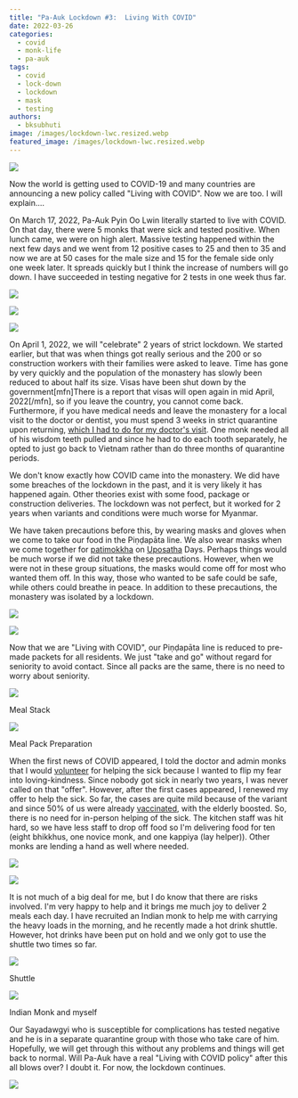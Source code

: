 ```yaml
---
title: "Pa-Auk Lockdown #3:  Living With COVID"
date: 2022-03-26
categories: 
  - covid
  - monk-life
  - pa-auk
tags: 
  - covid
  - lock-down
  - lockdown
  - mask
  - testing
authors: 
  - bksubhuti
image: /images/lockdown-lwc.resized.webp
featured_image: /images/lockdown-lwc.resized.webp
---
```


![](/images/lockdown-lwc.resized-2.webp)

Now the world is getting used to COVID-19 and many countries are announcing a new policy called "Living with COVID". Now we are too. I will explain....

On March 17, 2022, Pa-Auk Pyin Oo Lwin literally started to live with COVID. On that day, there were 5 monks that were sick and tested positive. When lunch came, we were on high alert. Massive testing happened within the next few days and we went from 12 positive cases to 25 and then to 35 and now we are at 50 cases for the male size and 15 for the female side only one week later. It spreads quickly but I think the increase of numbers will go down. I have succeeded in testing negative for 2 tests in one week thus far.

![](/images/7thdaytest2-1024x567.webp)

![](/images/testline.webp)

![](/images/testing.webp)

On April 1, 2022, we will "celebrate" 2 years of strict lockdown. We started earlier, but that was when things got really serious and the 200 or so construction workers with their families were asked to leave. Time has gone by very quickly and the population of the monastery has slowly been reduced to about half its size. Visas have been shut down by the government\[mfn\]There is a report that visas will open again in mid April, 2022\[/mfn\], so if you leave the country, you cannot come back. Furthermore, if you have medical needs and leave the monastery for a local visit to the doctor or dentist, you must spend 3 weeks in strict quarantine upon returning, [which I had to do for my doctor's visit](https://americanmonk.org/super-quarantine-inside-pa-auk/). One monk needed all of his wisdom teeth pulled and since he had to do each tooth separately, he opted to just go back to Vietnam rather than do three months of quarantine periods.

We don't know exactly how COVID came into the monastery. We did have some breaches of the lockdown in the past, and it is very likely it has happened again. Other theories exist with some food, package or construction deliveries. The lockdown was not perfect, but it worked for 2 years when variants and conditions were much worse for Myanmar.

We have taken precautions before this, by wearing masks and gloves when we come to take our food in the Piṇḍapāta line. We also wear masks when we come together for [patimokkha](https://americanmonk.org/patimokkha-chant-feb-15-2022/) on [Uposatha](https://americanmonk.org/here-is-an-awesome-picture-showing-the-typical-patimokkha-recitation-at-pa-auk-meditation-center-from/) Days. Perhaps things would be much worse if we did not take these precautions. However, when we were not in these group situations, the masks would come off for most who wanted them off. In this way, those who wanted to be safe could be safe, while others could breathe in peace. In addition to these precautions, the monastery was isolated by a lockdown.

![](/images/wp-1586152906629.webp)

![](/images/patimokkha-group1.webp)

Now that we are "Living with COVID", our Piṇḍapāta line is reduced to pre-made packets for all residents. We just "take and go" without regard for seniority to avoid contact. Since all packs are the same, there is no need to worry about seniority.

![](/images/foodpacks1.webp)

Meal Stack

![](/images/foodpack2.webp)

Meal Pack Preparation

When the first news of COVID appeared, I told the doctor and admin monks that I would [volunteer](https://americanmonk.org/covid-19-lockdown-pa-auk/) for helping the sick because I wanted to flip my fear into loving-kindness. Since nobody got sick in nearly two years, I was never called on that "offer". However, after the first cases appeared, I renewed my offer to help the sick. So far, the cases are quite mild because of the variant and since 50% of us were already [vaccinated](https://americanmonk.org/pa-auk-vaccination-2021/), with the elderly boosted. So, there is no need for in-person helping of the sick. The kitchen staff was hit hard, so we have less staff to drop off food so I'm delivering food for ten (eight bhikkhus, one novice monk, and one kappiya (lay helper)). Other monks are lending a hand as well where needed.

![](/images/dana2.webp)

![](/images/dana1-rotated.webp)

It is not much of a big deal for me, but I do know that there are risks involved. I'm very happy to help and it brings me much joy to deliver 2 meals each day. I have recruited an Indian monk to help me with carrying the heavy loads in the morning, and he recently made a hot drink shuttle. However, hot drinks have been put on hold and we only got to use the shuttle two times so far.

![](/images/Drinkshuttle1.webp)

Shuttle

![](/images/dana4.webp)

Indian Monk and myself

Our Sayadawgyi who is susceptible for complications has tested negative and he is in a separate quarantine group with those who take care of him. Hopefully, we will get through this without any problems and things will get back to normal. Will Pa-Auk have a real "Living with COVID policy" after this all blows over? I doubt it. For now, the lockdown continues.

![](/images/spreadKaruna.webp)